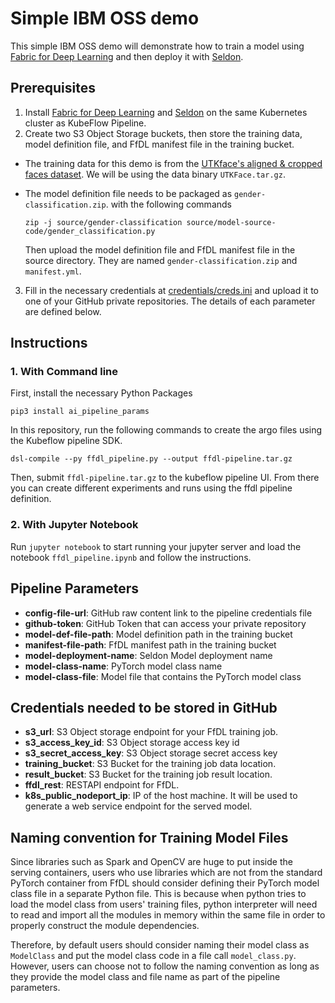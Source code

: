 # Simple IBM OSS demo

This simple IBM OSS demo will demonstrate how to train a model using [Fabric for Deep Learning](https://github.com/IBM/FfDL) and then deploy it with [Seldon](https://github.com/SeldonIO/seldon-core).

## Prerequisites
1. Install [Fabric for Deep Learning](https://github.com/IBM/FfDL) and [Seldon](https://github.com/SeldonIO/seldon-core) on the same Kubernetes cluster as KubeFlow Pipeline.
2. Create two S3 Object Storage buckets, then store the training data, model definition file, and FfDL manifest file in the training bucket.
  * The training data for this demo is from the [UTKface's aligned & cropped faces dataset](https://susanqq.github.io/UTKFace/). We will be using the data binary `UTKFace.tar.gz`.

  * The model definition file needs to be packaged as `gender-classification.zip`.
    with the following commands
    ```shell
    zip -j source/gender-classification source/model-source-code/gender_classification.py
    ```
    Then upload the model definition file and FfDL manifest file in the source directory. They are named `gender-classification.zip` and `manifest.yml`.

3. Fill in the necessary credentials at [credentials/creds.ini](credentials/creds.ini) and upload it to one of your GitHub private repositories. The details of each parameter are defined below.

## Instructions

### 1. With Command line
First, install the necessary Python Packages
```shell
pip3 install ai_pipeline_params
```

In this repository, run the following commands to create the argo files using the Kubeflow pipeline SDK.
```shell
dsl-compile --py ffdl_pipeline.py --output ffdl-pipeline.tar.gz
```

Then, submit `ffdl-pipeline.tar.gz` to the kubeflow pipeline UI. From there you can create different experiments and runs using the ffdl pipeline definition.

### 2. With Jupyter Notebook
Run `jupyter notebook` to start running your jupyter server and load the notebook `ffdl_pipeline.ipynb` and follow the instructions.


## Pipeline Parameters
- **config-file-url**: GitHub raw content link to the pipeline credentials file
- **github-token**: GitHub Token that can access your private repository
- **model-def-file-path**: Model definition path in the training bucket
- **manifest-file-path**: FfDL manifest path in the training bucket
- **model-deployment-name**: Seldon Model deployment name
- **model-class-name**: PyTorch model class name
- **model-class-file**: Model file that contains the PyTorch model class

## Credentials needed to be stored in GitHub
- **s3_url**: S3 Object storage endpoint for your FfDL training job.
- **s3_access_key_id**: S3 Object storage access key id
- **s3_secret_access_key**: S3 Object storage secret access key
- **training_bucket**: S3 Bucket for the training job data location.
- **result_bucket**: S3 Bucket for the training job result location.
- **ffdl_rest**: RESTAPI endpoint for FfDL.
- **k8s_public_nodeport_ip**: IP of the host machine. It will be used to generate a web service endpoint for the served model.

## Naming convention for Training Model Files

Since libraries such as Spark and OpenCV are huge to put inside the serving containers, users who use libraries which are not from the standard PyTorch container from FfDL should consider defining their PyTorch model class file in a separate Python file. This is because when python tries to load the model class from users' training files, python interpreter will need to read and import all the
modules in memory within the same file in order to properly construct the module dependencies.

Therefore, by default users should consider naming their model class as `ModelClass` and put the model class code in a file call `model_class.py`. However, users can choose not to follow the naming convention as long as they provide the model class and file name as part of the pipeline parameters.
